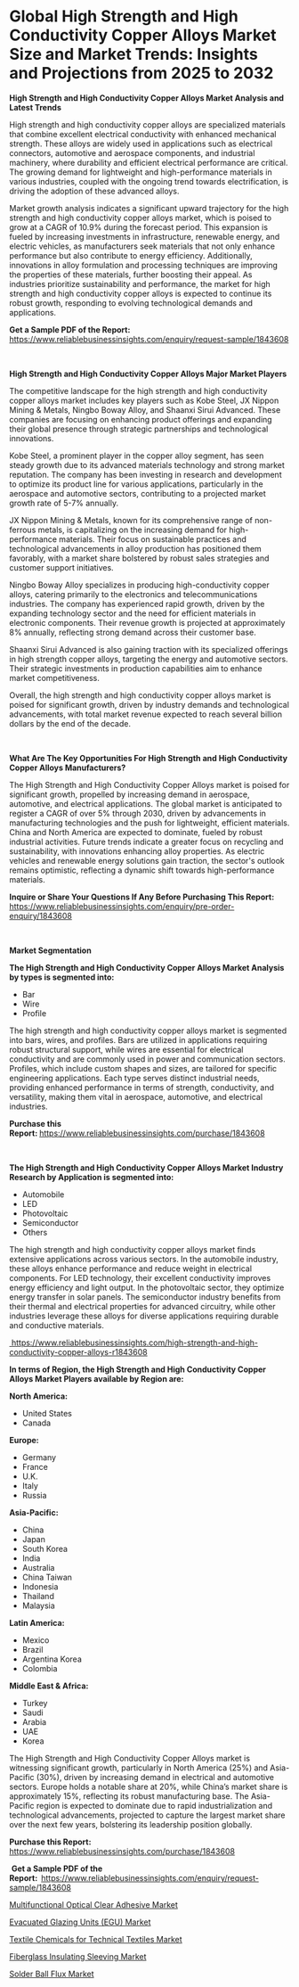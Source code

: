 <p><h1>Global High Strength and High Conductivity Copper Alloys Market Size and Market Trends: Insights and Projections from 2025 to 2032</h1></p><p><strong>High Strength and High Conductivity Copper Alloys Market Analysis and Latest Trends</strong></p>
<p><p>High strength and high conductivity copper alloys are specialized materials that combine excellent electrical conductivity with enhanced mechanical strength. These alloys are widely used in applications such as electrical connectors, automotive and aerospace components, and industrial machinery, where durability and efficient electrical performance are critical. The growing demand for lightweight and high-performance materials in various industries, coupled with the ongoing trend towards electrification, is driving the adoption of these advanced alloys.</p><p>Market growth analysis indicates a significant upward trajectory for the high strength and high conductivity copper alloys market, which is poised to grow at a CAGR of 10.9% during the forecast period. This expansion is fueled by increasing investments in infrastructure, renewable energy, and electric vehicles, as manufacturers seek materials that not only enhance performance but also contribute to energy efficiency. Additionally, innovations in alloy formulation and processing techniques are improving the properties of these materials, further boosting their appeal. As industries prioritize sustainability and performance, the market for high strength and high conductivity copper alloys is expected to continue its robust growth, responding to evolving technological demands and applications.</p></p>
<p><strong>Get a Sample PDF of the Report:&nbsp;</strong> <a href="https://www.reliablebusinessinsights.com/enquiry/request-sample/1843608?utm_campaign=904&utm_medium=2&utm_source=Github&utm_content=ia&utm_term=03022025&utm_id=high-strength-and-high-conductivity-copper-alloys">https://www.reliablebusinessinsights.com/enquiry/request-sample/1843608</a></p>
<p>&nbsp;</p>
<p><strong>High Strength and High Conductivity Copper Alloys Major Market Players</strong></p>
<p><p>The competitive landscape for the high strength and high conductivity copper alloys market includes key players such as Kobe Steel, JX Nippon Mining & Metals, Ningbo Boway Alloy, and Shaanxi Sirui Advanced. These companies are focusing on enhancing product offerings and expanding their global presence through strategic partnerships and technological innovations.</p><p>Kobe Steel, a prominent player in the copper alloy segment, has seen steady growth due to its advanced materials technology and strong market reputation. The company has been investing in research and development to optimize its product line for various applications, particularly in the aerospace and automotive sectors, contributing to a projected market growth rate of 5-7% annually.</p><p>JX Nippon Mining & Metals, known for its comprehensive range of non-ferrous metals, is capitalizing on the increasing demand for high-performance materials. Their focus on sustainable practices and technological advancements in alloy production has positioned them favorably, with a market share bolstered by robust sales strategies and customer support initiatives.</p><p>Ningbo Boway Alloy specializes in producing high-conductivity copper alloys, catering primarily to the electronics and telecommunications industries. The company has experienced rapid growth, driven by the expanding technology sector and the need for efficient materials in electronic components. Their revenue growth is projected at approximately 8% annually, reflecting strong demand across their customer base.</p><p>Shaanxi Sirui Advanced is also gaining traction with its specialized offerings in high strength copper alloys, targeting the energy and automotive sectors. Their strategic investments in production capabilities aim to enhance market competitiveness.</p><p>Overall, the high strength and high conductivity copper alloys market is poised for significant growth, driven by industry demands and technological advancements, with total market revenue expected to reach several billion dollars by the end of the decade.</p></p>
<p>&nbsp;</p>
<p><strong>What Are The Key Opportunities For High Strength and High Conductivity Copper Alloys Manufacturers?</strong></p>
<p><p>The High Strength and High Conductivity Copper Alloys market is poised for significant growth, propelled by increasing demand in aerospace, automotive, and electrical applications. The global market is anticipated to register a CAGR of over 5% through 2030, driven by advancements in manufacturing technologies and the push for lightweight, efficient materials. China and North America are expected to dominate, fueled by robust industrial activities. Future trends indicate a greater focus on recycling and sustainability, with innovations enhancing alloy properties. As electric vehicles and renewable energy solutions gain traction, the sector's outlook remains optimistic, reflecting a dynamic shift towards high-performance materials.</p></p>
<p><strong>Inquire or Share Your Questions If Any Before Purchasing This Report:</strong> <a href="https://www.reliablebusinessinsights.com/enquiry/pre-order-enquiry/1843608?utm_campaign=904&utm_medium=2&utm_source=Github&utm_content=ia&utm_term=03022025&utm_id=high-strength-and-high-conductivity-copper-alloys">https://www.reliablebusinessinsights.com/enquiry/pre-order-enquiry/1843608</a></p>
<p>&nbsp;</p>
<p><strong>Market Segmentation</strong></p>
<p><strong>The High Strength and High Conductivity Copper Alloys Market Analysis by types is segmented into:</strong></p>
<p><ul><li>Bar</li><li>Wire</li><li>Profile</li></ul></p>
<p><p>The high strength and high conductivity copper alloys market is segmented into bars, wires, and profiles. Bars are utilized in applications requiring robust structural support, while wires are essential for electrical conductivity and are commonly used in power and communication sectors. Profiles, which include custom shapes and sizes, are tailored for specific engineering applications. Each type serves distinct industrial needs, providing enhanced performance in terms of strength, conductivity, and versatility, making them vital in aerospace, automotive, and electrical industries.</p></p>
<p><strong>Purchase this Report:&nbsp;</strong><a href="https://www.reliablebusinessinsights.com/purchase/1843608?utm_campaign=904&utm_medium=2&utm_source=Github&utm_content=ia&utm_term=03022025&utm_id=high-strength-and-high-conductivity-copper-alloys">https://www.reliablebusinessinsights.com/purchase/1843608</a></p>
<p>&nbsp;</p>
<p><strong>The High Strength and High Conductivity Copper Alloys Market Industry Research by Application is segmented into:</strong></p>
<p><ul><li>Automobile</li><li>LED</li><li>Photovoltaic</li><li>Semiconductor</li><li>Others</li></ul></p>
<p><p>The high strength and high conductivity copper alloys market finds extensive applications across various sectors. In the automobile industry, these alloys enhance performance and reduce weight in electrical components. For LED technology, their excellent conductivity improves energy efficiency and light output. In the photovoltaic sector, they optimize energy transfer in solar panels. The semiconductor industry benefits from their thermal and electrical properties for advanced circuitry, while other industries leverage these alloys for diverse applications requiring durable and conductive materials.</p></p>
<p><a href="https://www.reliablebusinessinsights.com/high-strength-and-high-conductivity-copper-alloys-r1843608?utm_campaign=904&utm_medium=2&utm_source=Github&utm_content=ia&utm_term=03022025&utm_id=high-strength-and-high-conductivity-copper-alloys">&nbsp;https://www.reliablebusinessinsights.com/high-strength-and-high-conductivity-copper-alloys-r1843608</a></p>
<p><strong>In terms of Region, the High Strength and High Conductivity Copper Alloys Market Players available by Region are:</strong></p>
<p>
    <p> <strong> North America: </strong>
        <ul>
            <li>United States</li>
            <li>Canada</li>
        </ul>
        </p> 
    <p> <strong> Europe: </strong>
        <ul>
            <li>Germany</li>
            <li>France</li>
            <li>U.K.</li>
            <li>Italy</li>
            <li>Russia</li>
        </ul>
        </p> 
    <p> <strong> Asia-Pacific: </strong>
        <ul>
            <li>China</li>
            <li>Japan</li>
            <li>South Korea</li>
            <li>India</li>
            <li>Australia</li>
            <li>China Taiwan</li>
            <li>Indonesia</li>
            <li>Thailand</li>
            <li>Malaysia</li>
        </ul>
        </p> 
    <p> <strong> Latin America: </strong>
        <ul>
            <li>Mexico</li>
            <li>Brazil</li>
            <li>Argentina Korea</li>
            <li>Colombia</li>
        </ul>
        </p> 
    <p> <strong> Middle East & Africa: </strong>
        <ul>
            <li>Turkey</li>
            <li>Saudi</li>
            <li>Arabia</li>
            <li>UAE</li>
            <li>Korea</li>
        </ul>
    </p>
    </p>
<p><p>The High Strength and High Conductivity Copper Alloys market is witnessing significant growth, particularly in North America (25%) and Asia-Pacific (30%), driven by increasing demand in electrical and automotive sectors. Europe holds a notable share at 20%, while China’s market share is approximately 15%, reflecting its robust manufacturing base. The Asia-Pacific region is expected to dominate due to rapid industrialization and technological advancements, projected to capture the largest market share over the next few years, bolstering its leadership position globally.</p></p>
<p><strong>Purchase this Report: </strong><a href="https://www.reliablebusinessinsights.com/purchase/1843608?utm_campaign=904&utm_medium=2&utm_source=Github&utm_content=ia&utm_term=03022025&utm_id=high-strength-and-high-conductivity-copper-alloys">https://www.reliablebusinessinsights.com/purchase/1843608</a></p>
<p>&nbsp;<strong>Get a Sample PDF of the Report:&nbsp;&nbsp;</strong><a href="https://www.reliablebusinessinsights.com/enquiry/request-sample/1843608?utm_campaign=904&utm_medium=2&utm_source=Github&utm_content=ia&utm_term=03022025&utm_id=high-strength-and-high-conductivity-copper-alloys">https://www.reliablebusinessinsights.com/enquiry/request-sample/1843608</a></p>
<p><strong></strong></p>
<p><p><a href="https://github.com/lateshab69/Market-Research-Report-List-1/blob/main/multifunctional-optical-clear-adhesive-market.md?utm_campaign=904&utm_medium=2&utm_source=Github&utm_content=ia&utm_term=03022025&utm_id=high-strength-and-high-conductivity-copper-alloys">Multifunctional Optical Clear Adhesive Market</a></p><p><a href="https://github.com/nathaliehurles7142/Market-Research-Report-List-1/blob/main/evacuated-glazing-units-egu-market.md?utm_campaign=904&utm_medium=2&utm_source=Github&utm_content=ia&utm_term=03022025&utm_id=high-strength-and-high-conductivity-copper-alloys">Evacuated Glazing Units (EGU) Market</a></p><p><a href="https://github.com/hedbomkrahe/Market-Research-Report-List-1/blob/main/textile-chemicals-for-technical-textiles-market.md?utm_campaign=904&utm_medium=2&utm_source=Github&utm_content=ia&utm_term=03022025&utm_id=high-strength-and-high-conductivity-copper-alloys">Textile Chemicals for Technical Textiles Market</a></p><p><a href="https://github.com/rosalinebhakta48/Market-Research-Report-List-1/blob/main/fiberglass-insulating-sleeving-market.md?utm_campaign=904&utm_medium=2&utm_source=Github&utm_content=ia&utm_term=03022025&utm_id=high-strength-and-high-conductivity-copper-alloys">Fiberglass Insulating Sleeving Market</a></p><p><a href="https://github.com/chongseney974/Market-Research-Report-List-1/blob/main/solder-ball-flux-market.md?utm_campaign=904&utm_medium=2&utm_source=Github&utm_content=ia&utm_term=03022025&utm_id=high-strength-and-high-conductivity-copper-alloys">Solder Ball Flux Market</a></p></p>